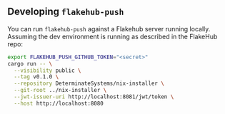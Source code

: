 ## Developing `flakehub-push`

You can run `flakehub-push` against a Flakehub server running locally.
Assuming the dev environment is running as described in the FlakeHub repo:

```bash
export FLAKEHUB_PUSH_GITHUB_TOKEN="<secret>"
cargo run -- \
  --visibility public \
  --tag v0.1.0 \
  --repository DeterminateSystems/nix-installer \
  --git-root ../nix-installer \
  --jwt-issuer-uri http://localhost:8081/jwt/token \
  --host http://localhost:8080
```

